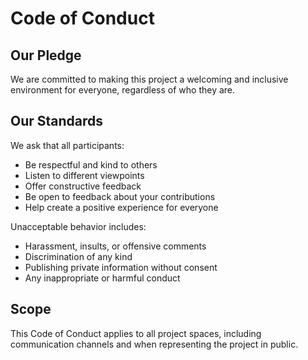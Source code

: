 # Code of Conduct

## Our Pledge

We are committed to making this project a welcoming and inclusive environment for everyone, regardless of who they are.

## Our Standards

We ask that all participants:
* Be respectful and kind to others
* Listen to different viewpoints
* Offer constructive feedback
* Be open to feedback about your contributions
* Help create a positive experience for everyone

Unacceptable behavior includes:
* Harassment, insults, or offensive comments
* Discrimination of any kind
* Publishing private information without consent
* Any inappropriate or harmful conduct

## Scope

This Code of Conduct applies to all project spaces, including communication channels and when representing the project in public.